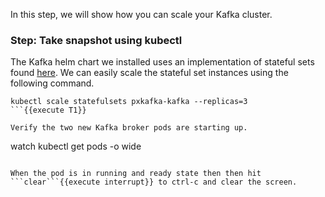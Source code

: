 In this step, we will show how you can scale your Kafka cluster.

### Step: Take snapshot using kubectl

The Kafka helm chart we installed uses an implementation of stateful sets found [here](https://github.com/Yolean/kubernetes-kafka). We can easily scale the stateful set instances using the following command.

```
kubectl scale statefulsets pxkafka-kafka --replicas=3
```{{execute T1}}

Verify the two new Kafka broker pods are starting up.
```
watch kubectl get pods -o wide
```{{execute T1}}

When the pod is in running and ready state then then hit ```clear```{{execute interrupt}} to ctrl-c and clear the screen.
